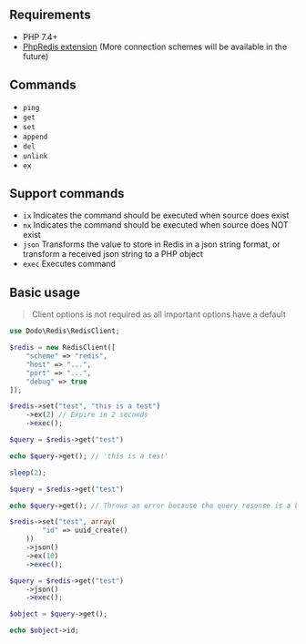 ## Requirements
 * PHP 7.4+
 * [PhpRedis extension](https://github.com/phpredis/phpredis) (More connection schemes will be available in the future)

## Commands

* `ping`
* `get`
* `set`
* `append`
* `del`
* `unlink`
* `ex`

## Support commands

* `ix` Indicates the command should be executed when source does exist
* `nx` Indicates the command should be executed when source does NOT exist
* `json` Transforms the value to store in Redis in a json string format, or transform a received json string to a PHP object
* `exec` Executes command

## Basic usage

> Client options is not required as all important options have a default

```php
use Dodo\Redis\RedisClient;

$redis = new RedisClient([
    "scheme" => "redis",
    "host" => "...",
    "port" => "...",
    "debug" => true
]);

$redis->set("test", "this is a test")
    ->ex(2) // Expire in 2 seconds
    ->exec();

$query = $redis->get("test")

echo $query->get(); // 'this is a test'

sleep(2);

$query = $redis->get("test")

echo $query->get(); // Throws an error because the query resonse is a boolean: false

$redis->set("test", array(
        "id" => uuid_create()
    ))
    ->json()
    ->ex(10)
    ->exec();

$query = $redis->get("test")
    ->json()
    ->exec();

$object = $query->get();

echo $object->id;

```